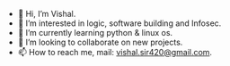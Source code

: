 - 👋 Hi, I’m Vishal.
- 👀 I’m interested in logic, software building and Infosec.
- 🌱 I’m currently learning python & linux os.
- 💞️ I’m looking to collaborate on new projects.
- 📫 How to reach me, mail: vishal.sir420@gmail.com.

<!---
CoedWriter/CoedWriter is a ✨ special ✨ repository because its `README.md` (this file) appears on your GitHub profile.
You can click the Preview link to take a look at your changes.
--->
